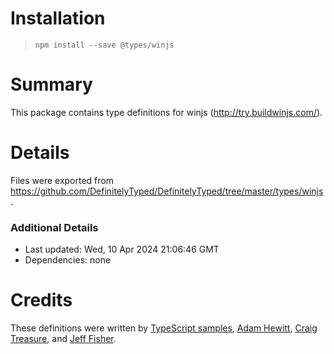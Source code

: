 # Installation
> `npm install --save @types/winjs`

# Summary
This package contains type definitions for winjs (http://try.buildwinjs.com/).

# Details
Files were exported from https://github.com/DefinitelyTyped/DefinitelyTyped/tree/master/types/winjs.

### Additional Details
 * Last updated: Wed, 10 Apr 2024 21:06:46 GMT
 * Dependencies: none

# Credits
These definitions were written by [TypeScript samples](https://www.typescriptlang.org/), [Adam Hewitt](https://github.com/adamhewitt627), [Craig Treasure](https://github.com/craigktreasure), and [Jeff Fisher](https://github.com/xirzec).
